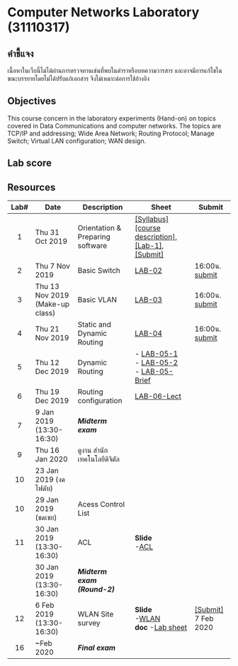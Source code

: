 # Computer Networks Laboratory (31110317)
## คำชี้แจง
เนื้อหาในเว็บนี้ไม่ได้ผ่านการตรวจทานเช่นที่พบในตำราหรือบทความวารสาร และอาจมีการแก้ไขในขณะบรรยายโดยไม่ได้ปรับแก้เอกสาร จึงไม่เหมาะต่อการใช้อ้างอิง

## Objectives
This course concern in the laboratory experiments (Hand-on) on topics covered in Data Communications and computer networks. The topics are TCP/IP and addressing; Wide Area Network; Routing Protocol; Manage Switch; Virtual LAN configuration; WAN design.
## Lab score


## Resources

| Lab# | Date | Description  |Sheet|Submit|
|:-----:|------|-------------|----|---|
| 1 |Thu 31 Oct 2019| Orientation & Preparing software| [[Syllabus]](https://drive.google.com/file/d/1Kdr0yXq6ZfJjV7yyoV9dvSruQMxQ-HaQ/view?usp=sharing)[[course description]](https://drive.google.com/file/d/1RkvaW7wQOsBuJgTCBwsBAqG8R4UxtUyK/view?usp=sharing), [[Lab-1]](https://drive.google.com/file/d/1znu10iFfT7SfTFj5mRNYdUyLuz1RBqaG/view?usp=sharing), [[Submit]](https://elab.cpek6.com) ||
| 2 |Thu 7 Nov 2019| Basic Switch | [LAB-02](https://drive.google.com/file/d/1Qwly-UeKe3_toNnzmUNtIvf2ZfazeFnP/view?usp=sharing) |16:00น. [submit](https://elab.cpek6.com)|
| 3 |Thu 13 Nov 2019 (Make-up class)| Basic VLAN | [LAB-03](https://drive.google.com/file/d/1FvKgqxq6mcOpxQ3NYqftb9_bUnPnIPoN/view?usp=sharing) |16:00น. [submit](https://elab.cpek6.com)|
|4|Thu 21 Nov 2019 | Static and Dynamic Routing| [LAB-04](https://drive.google.com/file/d/1aslSPW6D-A3JS7mytllkc5o-TFGwiDQG/view?usp=sharing)| 16:00น. [submit](https://elab.cpek6.com)|
|5|Thu 12 Dec 2019 | Dynamic Routing | - [LAB-05-1](https://drive.google.com/file/d/1-I1WFUdcJN8SF1CD8_aqL938hb0hHTeU/view?usp=sharing)<br> - [LAB-05-2](https://drive.google.com/file/d/1eYY4Ptr_1_M97rAqhcnRDhzzM2wykt3G/view?usp=sharing)<br> - [LAB-05-Brief](https://drive.google.com/file/d/1YQKPaUGz2Q3aTHEUTyy1TA85bgrZj92a/view?usp=sharing)||
|6|Thu 19 Dec 2019 | Routing configuration| [LAB-06-Lect](https://drive.google.com/file/d/15DPzN5dXE03K6om7pt67lRaVWGmzc8el/view?usp=sharing)||
| 7  |  9 Jan 2019 (13:30-16:30)   | ***Midterm exam***  |                 ||     
|9|Thu 16 Jan 2020 | ดูงาน สำนักเทคโนโลยีดิจิตัล|||
| 10  | 23 Jan 2019 (งด ไฟดับ)   |   |                 ||
| 10  | 29 Jan 2019 (ชดเชย)   | Acess Control List  |                 ||
| 11  |  30 Jan 2019 (13:30-16:30)   | ACL    |  **Slide**<br>-[ACL](https://drive.google.com/file/d/1kyL4JnKHziq9TrygI04-v4dGHihDrkhh/view?usp=sharing)               ||
|   |  30 Jan 2019 (13:30-16:30)   | ***Midterm exam (Round-2)***   |                 ||
| 12  |  6 Feb 2019 (13:30-16:30)   | WLAN Site survey    |  **Slide**<br>-[WLAN](https://drive.google.com/file/d/1zqFs3vo0ENKfAYT7-ItIeVHsx9AKUvdX/view?usp=sharing)   <br>**doc** -[Lab sheet](plan)  |[[Submit]](https://elab.cpek6.com) 7 Feb 2020|  
|   16  |  ~Feb 2020   | ***Final exam***   |                 ||
